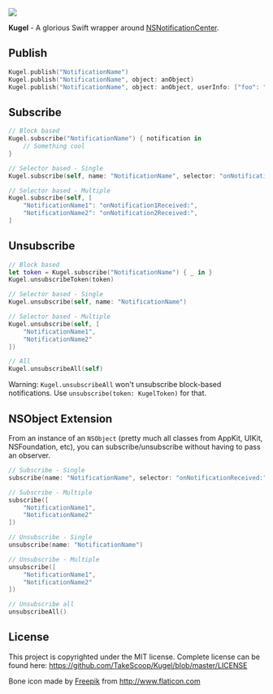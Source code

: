 ![](https://www.dropbox.com/s/27fjg3vjugd30fw/kugel_logo.png?raw=1)

**Kugel** - A glorious Swift wrapper around [NSNotificationCenter](https://developer.apple.com/library/mac/documentation/Cocoa/Reference/Foundation/Classes/NSNotificationCenter_Class/).

Publish
-------

```swift
Kugel.publish("NotificationName")
Kugel.publish("NotificationName", object: anObject)
Kugel.publish("NotificationName", object: anObject, userInfo: ["foo": "bar"])
```

Subscribe
---------

```swift
// Block based
Kugel.subscribe("NotificationName") { notification in
    // Something cool
}

// Selector based - Single 
Kugel.subscribe(self, name: "NotificationName", selector: "onNotificationReceived:")

// Selector based - Multiple
Kugel.subscribe(self, [
    "NotificationName1": "onNotification1Received:",
    "NotificationName2": "onNotification2Received:",
]
```

Unsubscribe
-----------

```swift
// Block based
let token = Kugel.subscribe("NotificationName") { _ in }
Kugel.unsubscribeToken(token)

// Selector based - Single
Kugel.unsubscribe(self, name: "NotificationName")

// Selector based - Multiple
Kugel.unsubscribe(self, [
	"NotificationName1",
	"NotificationName2"
])

// All
Kugel.unsubscribeAll(self)
```

Warning: `Kugel.unsubscribeAll` won't unsubscribe block-based notifications. Use `unsubscribe(token: KugelToken)` for that.

NSObject Extension
------------------

From an instance of an `NSObject` (pretty much all classes from AppKit, UIKit, NSFoundation, etc), you can subscribe/unsubscribe without having to pass an observer.

```swift
// Subscribe - Single
subscribe(name: "NotificationName", selector: "onNotificationReceived:")

// Subscribe - Multiple
subscribe([
	"NotificationName1",
	"NotificationName2"
])

// Unsubscribe - Single
unsubscribe(name: "NotificationName")

// Unsubscribe - Multiple
unsubscribe([
	"NotificationName1",
	"NotificationName2"
])

// Unsubscribe all
unsubscribeAll()
```

License
-------

This project is copyrighted under the MIT license. Complete license can be found here: <https://github.com/TakeScoop/Kugel/blob/master/LICENSE>

Bone icon made by [Freepik](http://www.flaticon.com/authors/freepik) from <http://www.flaticon.com> 
